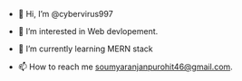 - 👋 Hi, I’m @cybervirus997
- 👀 I’m interested in Web devlopement.
- 🌱 I’m currently learning MERN stack

- 📫 How to reach me soumyaranjanpurohit46@gmail.com.



